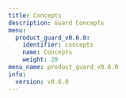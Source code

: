 ```yaml
---
title: Concepts
description: Guard Concepts
menu:
  product_guard_v0.6.0:
    identifier: concepts
    name: Concepts
    weight: 20
menu_name: product_guard_v0.6.0
info:
  version: v0.6.0
---
```



